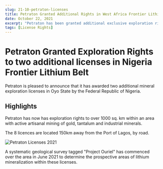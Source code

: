 ```yaml
---
slug: 21-10-petraton-licenses
title: Petraton Granted Additional Rights in West Africa Frontier Lithium Belt
date: October 22, 2021
excerpt: "Petraton has been granted additional exclusive exploration rights to 160 sq. km within the Western Nigeria Schist Belt"
tags: [License Rights]
---
```



# Petraton Granted Exploration Rights to two additional licenses in Nigeria Frontier Lithium Belt

Petraton is pleased to announce that it has awarded two additional mineral exploration licenses in Oyo State by the Federal Republic of Nigeria.

## Highlights

Petraton has now has exploration rights to over 1000 sq. km within an area with active artisanal mining of gold, tantalum and industrial minerals.

The 8 licences are located 150km away from the Port of Lagos, by road.   


  <img class="pb-6 w-screen " src="/img/Licenses-2021.png" alt="Petraton Licenses 2021">

A systematic geological survey tagged "Project Ouriel" has commenced over the area in June 2021 to determine the prospective areas of lithium mineralization within these licenses.
 
